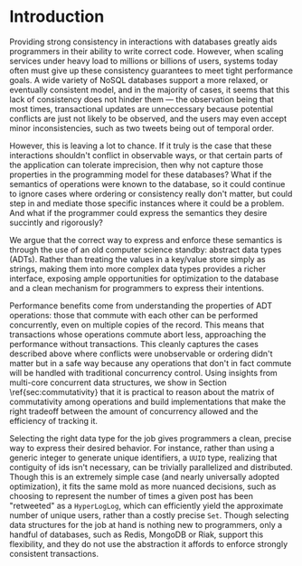 # Introduction

Providing strong consistency in interactions with databases greatly aids programmers in their ability to write correct code. However, when scaling services under heavy load to millions or billions of users, systems today often must give up these consistency guarantees to meet tight performance goals. A wide variety of NoSQL databases support a more relaxed, or eventually consistent model, and in the majority of cases, it seems that this lack of consistency does not hinder them — the observation being that most times, transactional updates are unneccessary because potential conflicts are just not likely to be observed, and the users may even accept minor inconsistencies, such as two tweets being out of temporal order.

However, this is leaving a lot to chance. If it truly is the case that these interactions shouldn't conflict in observable ways, or that certain parts of the application can tolerate imprecision, then why not capture those properties in the programming model for these databases? What if the semantics of operations were known to the database, so it could continue to ignore cases where ordering or consistency really don't matter, but could step in and mediate those specific instances where it could be a problem. And what if the programmer could express the semantics they desire succintly and rigorously?

We argue that the correct way to express and enforce these semantics is through the use of an old computer science standby: abstract data types (ADTs). Rather than treating the values in a key/value store simply as strings, making them into more complex data types provides a richer interface, exposing ample opportunities for optimization to the database and a clean mechanism for programmers to express their intentions.

Performance benefits come from understanding the properties of ADT operations: those that commute with each other can be performed concurrently, even on multiple copies of the record. This means that transactions whose operations commute abort less, approaching the performance without transactions. This cleanly captures the cases described above where conflicts were unobservable or ordering didn't matter but in a safe way because any operations that don't in fact commute will be handled with traditional concurrency control. Using insights from multi-core concurrent data structures, we show in Section \ref{sec:commutativity} that it is practical to reason about the matrix of commutativity among operations and build implementations that make the right tradeoff between the amount of concurrency allowed and the efficiency of tracking it.

Selecting the right data type for the job gives programmers a clean, precise way to express their desired behavior. For instance, rather than using a generic integer to generate unique identifiers, a `UUID` type, realizing that contiguity of ids isn't necessary, can be trivially parallelized and distributed. Though this is an extremely simple case (and nearly universally adopted optimization), it fits the same mold as more nuanced decisions, such as choosing to represent the number of times a given post has been "retweeted" as a `HyperLogLog`, which can efficiently yield the approximate number of unique users, rather than a costly precise `Set`. Though selecting data structures for the job at hand is nothing new to programmers, only a handful of databases, such as Redis, MongoDB or Riak, support this flexibility, and they do not use the abstraction it affords to enforce strongly consistent transactions.
